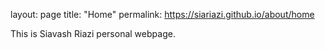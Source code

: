 layout: page
title: "Home"
permalink: https://siariazi.github.io/about/home

This is Siavash Riazi personal webpage.
